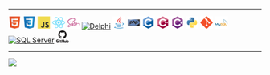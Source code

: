 

<hr> 

[<img alt="HTML5"       width="5%" src="https://raw.githubusercontent.com/devicons/devicon/master/icons/html5/html5-original.svg" />](https://www.google.com/search?&q=html5)
[<img alt="CSS3"        width="5%" src="https://raw.githubusercontent.com/devicons/devicon/master/icons/css3/css3-original.svg" />](https://www.google.com/search?&q=css3)
[<img alt="JavaScript"  width="5%" src="https://raw.githubusercontent.com/devicons/devicon/master/icons/javascript/javascript-original.svg" />](https://www.google.com/search?&q=Javascript)
[<img alt="React"   width="5%" src="https://github.com/devicons/devicon/blob/master/icons/react/react-original.svg" />](https://www.google.com/search?&q=React)
[<img alt="Sass"    width="5%" src="https://raw.githubusercontent.com/devicons/devicon/master/icons/sass/sass-original.svg" />](https://www.google.com/search?&q=Sass)
[<img alt="Delphi"  width="5%" src="https://www.embarcadero.com/images/logos/logo-page/Delphi_FINAL_ICONS_1024.png" />](https://www.embarcadero.com/br/)
[<img alt="Java"    width="5%" src="https://raw.githubusercontent.com/devicons/devicon/master/icons/java/java-original.svg" />](https://www.google.com/search?&q=Java)
[<img alt="PHP"     width="5%" src="https://raw.githubusercontent.com/devicons/devicon/master/icons/php/php-original.svg" />](https://www.google.com/search?&q=PHP)
[<img alt="C"       width="5%" src="https://raw.githubusercontent.com/devicons/devicon/master/icons/c/c-original.svg" />](https://www.google.com/search?&q=C)
[<img alt="C++"     width="5%" src="https://raw.githubusercontent.com/devicons/devicon/master/icons/cplusplus/cplusplus-original.svg" />](https://www.google.com/search?&q=Cpluplus)
[<img alt="Csharp"  width="5%" src="https://github.com/devicons/devicon/blob/master/icons/csharp/csharp-original.svg" />](https://www.google.com/search?&q=Csharp)
[<img alt="Python"  width="5%" src="https://github.com/devicons/devicon/blob/master/icons/python/python-original.svg" />](https://www.google.com/search?&q=Python)
[<img alt="Git"     width="5%" src="https://raw.githubusercontent.com/devicons/devicon/master/icons/git/git-original.svg" />](https://www.google.com/search?&q=Git)
[<img alt="MySQL"   width="5%" src="https://raw.githubusercontent.com/devicons/devicon/master/icons/mysql/mysql-original-wordmark.svg" />](https://www.google.com/search?&q=MySQL)
[<img alt="SQL Server"  width="5%" src="https://www.svgrepo.com/show/303229/microsoft-sql-server-logo.svg" />](https://www.microsoft.com/pt-br/sql-server/sql-server-2019)
[<img alt="GitHub"  width="5%" src="https://github.com/devicons/devicon/blob/master/icons/github/github-original-wordmark.svg" />](https://github.com/fabiomarotti)

<hr>

<img src="https://img.shields.io/badge/2021-F%C3%A1bio%20Marotti-red" />


  
      
<!---


[<img alt="Photoshop"   width="6%" src="https://github.com/devicons/devicon/blob/master/icons/photoshop/photoshop-plain.svg" />](https://www.google.com/search?&q=Photoshop)

[<img alt="Ilustrator"  width="6%" src="https://github.com/devicons/devicon/blob/master/icons/illustrator/illustrator-plain.svg" />](https://www.google.com/search?&q=Ilustrator)

# R
[<img alt="R"       width="6%" src="https://github.com/devicons/devicon/blob/master/icons/r/r-original.svg" />](https://www.google.com/search?&q=R)

# MongoDB
[<img alt="MongoDB" width="6%" src="https://raw.githubusercontent.com/devicons/devicon/master/icons/mongodb/mongodb-original-wordmark.svg" />](https://www.google.com/search?&q=MongoDB)

# Visitas
![](https://visitor-badge.glitch.me/badge?page_id=fabiomarotti.fabiomarotti)

# Git  Hub
<a href="https://github.com/fabiomarotti" alt="GitHub"><img src="https://img.shields.io/badge/-GitHub-000?style=flat-square&logo=Github&logoColor=white" /></a>

# Referências
https://github.com/devicons
--->
